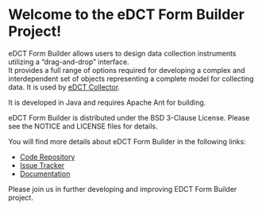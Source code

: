 Welcome to the eDCT Form Builder Project!
=========================================

eDCT Form Builder allows users to design data collection instruments utilizing a “drag-and-drop” interface.  
It provides a full range of options required for developing a complex and interdependent set of objects representing 
a complete model for collecting data.  It is used by [eDCT Collector](https://github.com/NCIP/edct-collector).

It is developed in Java and requires Apache Ant for building.

eDCT Form Builder is distributed under the BSD 3-Clause License. Please see the NOTICE and LICENSE files for details.

You will find more details about eDCT Form Builder in the following links:

 * [Code Repository](https://github.com/NCIP/edct-formbuilder)
 * [Issue Tracker](https://tracker.nci.nih.gov/browse/EDCT)
 * [Documentation](https://wiki.nci.nih.gov/x/KgawB)
 
 
Please join us in further developing and improving EDCT Form Builder project.

